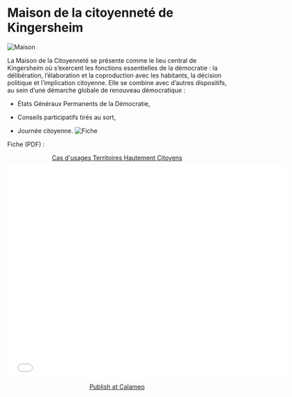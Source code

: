 # Maison de la citoyenneté de Kingersheim

![Maison](https://framapic.org/iaUKj1FuxwIl/OmYyN0Ha)

La Maison de la Citoyenneté se présente comme le lieu central de Kingersheim où s’exercent les fonctions essentielles de la démocratie : la délibération, l’élaboration et la coproduction avec les habitants, la décision politique et l’implication citoyenne. 
Elle se combine avec d’autres dispositifs, au sein d’une démarche globale de renouveau démocratique :

* États Généraux Permanents de la Démocratie,

* Conseils participatifs tirés au sort,

* Journée citoyenne.
![Fiche](https://framapic.org/Wu3JkOTYXghR/DoDBJ4FB)

Fiche (PDF) :

<div style="text-align:center;"><div style="margin:8px 0px 4px;"><a href="http://www.calameo.com/books/0005746786d59bea5e0b6" target="_blank">Cas d'usages Territoires Hautement Citoyens</a></div><iframe src="//v.calameo.com/?bkcode=0005746786d59bea5e0b6" width="640" height="500" frameborder="0" scrolling="no" allowtransparency allowfullscreen style="margin:0 auto;"></iframe><div style="margin:4px 0px 8px;"><a href="http://www.calameo.com/">Publish at Calameo</a></div></div>
